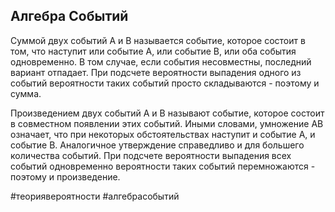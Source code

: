 ## Алгебра Событий

Суммой двух событий A и B называется событие, которое состоит в том, что наступит или событие A, или событие B, или оба события одновременно. В том случае, если события несовместны, последний вариант отпадает. При подсчете вероятности выпадения одного из событий вероятности таких событий просто складываются - поэтому и сумма.

Произведением двух событий A и B называют событие, которое состоит в совместном появлении этих событий. Иными словами, умножение AB означает, что при некоторых обстоятельствах наступит и событие A, и событие B. Аналогичное утверждение справедливо и для большего количества событий. При подсчете вероятности выпадения всех событий одновременно вероятности таких событий перемножаются - поэтому и произведение.

#теориявероятности #алгебрасобытий